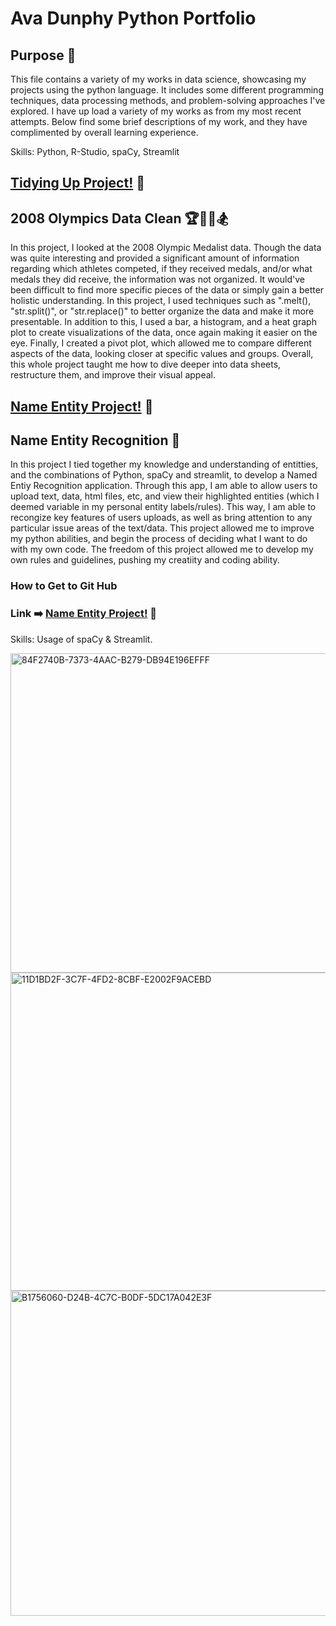 # Ava Dunphy Python Portfolio 
## Purpose 🔨
This file contains a variety of my works in data science, showcasing my projects using the python language. It includes some different programming techniques, data processing methods, and problem-solving approaches I've explored. I have up load a variety of my works as from my most recent attempts. Below find some brief descriptions of my work, and they have complimented by overall learning experience. 

Skills: Python, R-Studio, spaCy, Streamlit


## [Tidying Up Project!](https://github.com/AvaDunphy/Dunphy-Python-Portfolio/tree/main/Tidy%20Up%20Project) 🧹
## 2008 Olympics Data Clean 🏆🧗‍♀️🏂
In this project, I looked at the 2008 Olympic Medalist data. Though the data was quite interesting and provided a significant amount of information regarding which athletes competed, if they received medals, and/or what medals they did receive, the information was not organized. It would've been difficult to find more specific pieces of the data or simply gain a better holistic understanding. In this project, I used techniques such as ".melt(), "str.split()", or "str.replace()" to better organize the data and make it more presentable. In addition to this, I used a bar, a histogram, and a heat graph plot to create visualizations of the data, once again making it easier on the eye. Finally, I created a pivot plot, which allowed me to compare different aspects of the data, looking closer at specific values and groups. Overall, this whole project taught me how to dive deeper into data sheets, restructure them, and improve their visual appeal. 


## [Name Entity Project!](https://github.com/AvaDunphy/Dunphy-Python-Portfolio/tree/main/NERStreamlitApp) 👋
## Name Entity Recognition 📸
In this project I tied together my knowledge and understanding of entitties, and the combinations of Python, spaCy and streamlit, to develop a Named Entiy Recognition application. Through this app, I am able to allow users to upload text, data, html files, etc, and view their highlighted entities (which I deemed variable in my personal entity labels/rules). This way, I am able to recongize key features of users uploads, as well as bring attention to any particular issue areas of the text/data. This project allowed me to improve my python abilities, and begin the process of deciding what I want to do with my own code. The freedom of this project allowed me to develop my own rules and guidelines, pushing my creatiity and coding ability.

### How to Get to Git Hub 
### Link ➡️ [Name Entity Project!](http://localhost:8501/ ) 👋

Skills: Usage of spaCy & Streamlit. 


<img width="511" alt="84F2740B-7373-4AAC-B279-DB94E196EFFF" src="https://github.com/user-attachments/assets/4834a88d-061e-440a-bbd8-2bd3d08b1133" />

<img width="509" alt="11D1BD2F-3C7F-4FD2-8CBF-E2002F9ACEBD" src="https://github.com/user-attachments/assets/ab0897c3-ec6c-4d90-8c21-ab872a62f9fa" />

<img width="520" alt="B1756060-D24B-4C7C-B0DF-5DC17A042E3F" src="https://github.com/user-attachments/assets/efee819b-9404-42a3-bb24-6a022aa0c0eb" />





